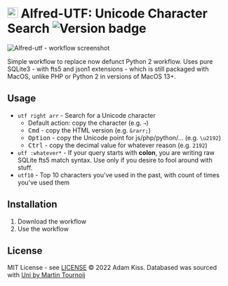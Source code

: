 # <img src="https://user-images.githubusercontent.com/481362/209873324-855bb383-5998-4377-90ee-5bee67d5cc79.png" width="24" height="24"/> Alfred-UTF: Unicode Character Search ![Version badge](https://shields.io/github/v/release/adamkiss/alfred-utf?display_name=tag&include_prereleases&sort=semver)

![Alfred-utf - workflow screenshot](https://repository-images.githubusercontent.com/583129173/ac6a122c-d1a4-4e7d-aaf8-cfaf4141997c)

Simple workflow to replace now defunct Python 2 workflow. Uses pure SQLite3 - with fts5 and json1 extensions - which is still packaged with MacOS, unlike PHP or Python 2 in versions of MacOS 13+.

## Usage

- `utf right arr` - Search for a Unicode character
    - Default action: copy the character (e.g. `→`)
    - <kbd>Cmd</kbd> - copy the HTML version (e.g. `&rarr;`)
    - <kbd>Option</kbd> - copy the Unicode point for js/php/python/… (e.g. `\u2192`)
    - <kbd>Ctrl</kbd> - copy the decimal value for whatever reason (e.g. `2192`) 
- `utf :whatever*` - If your query starts with **colon**, you are writing raw SQLite fts5 match syntax. Use only if you desire to fool around with stuff.
- `utf10` - Top 10 characters you've used in the past, with count of times you've used them

## Installation

1. Download the workflow
2. Use the workflow

## License

MIT License - see [LICENSE](./LICENSE)
© 2022 Adam Kiss. Databased was sourced with [Uni by Martin Tournoij](https://github.com/arp242/uni)
